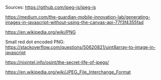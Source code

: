 Sources:
https://github.com/jpeg-js/jpeg-js

https://medium.com/the-guardian-mobile-innovation-lab/generating-images-in-javascript-without-using-the-canvas-api-77f3f4355fad


https://en.wikipedia.org/wiki/PNG

Small red dot encoded PNG:
https://stackoverflow.com/questions/50620821/uint8array-to-image-in-javascript

https://nixintel.info/osint/the-secret-life-of-jpegs/

https://en.wikipedia.org/wiki/JPEG_File_Interchange_Format